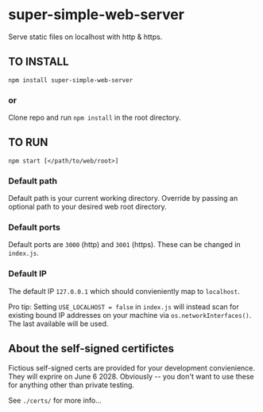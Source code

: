 # super-simple-web-server
Serve static files on localhost with http & https.


## TO INSTALL

`npm install super-simple-web-server`

### or

Clone repo and run `npm install` in the root directory.


## TO RUN

`npm start [</path/to/web/root>]`

### Default path 
Default path is your current working directory.  Override by passing an optional path to your desired web root directory.

### Default ports
Default ports are `3000` (http) and `3001` (https).  These can be changed in `index.js`.

### Default IP
The default IP `127.0.0.1` which should convieniently map to `localhost`.

Pro tip: Setting `USE_LOCALHOST = false` in `index.js` will instead scan for existing bound IP addresses on your machine via `os.networkInterfaces()`.  The last available will be used.


## About the self-signed certifictes

Fictious self-signed certs are provided for your development convienience. They will exprire on June 6 2028. Obviously -- you don't want to use these for anything other than private testing.

See `./certs/` for more info...

